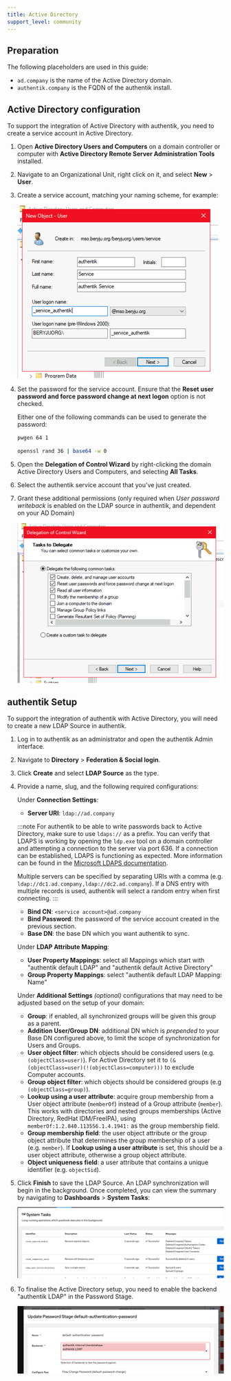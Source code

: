 ```yaml
---
title: Active Directory
support_level: community
---
```


## Preparation

The following placeholders are used in this guide:

- `ad.company` is the name of the Active Directory domain.
- `authentik.company` is the FQDN of the authentik install.

## Active Directory configuration

To support the integration of Active Directory with authentik, you need to create a service account in Active Directory.

1. Open **Active Directory Users and Computers** on a domain controller or computer with **Active Directory Remote Server Administration Tools** installed.
2. Navigate to an Organizational Unit, right click on it, and select **New** > **User**.
3. Create a service account, matching your naming scheme, for example:

    ![](./01_user_create.png)

4. Set the password for the service account. Ensure that the **Reset user password and force password change at next logon** option is not checked.

    Either one of the following commands can be used to generate the password:

    ```sh
    pwgen 64 1
    ```

    ```sh
    openssl rand 36 | base64 -w 0
    ```

5. Open the **Delegation of Control Wizard** by right-clicking the domain Active Directory Users and Computers, and selecting **All Tasks**.
6. Select the authentik service account that you've just created.
7. Grant these additional permissions (only required when _User password writeback_ is enabled on the LDAP source in authentik, and dependent on your AD Domain)

    ![](./02_delegate.png)

## authentik Setup

To support the integration of authentik with Active Directory, you will need to create a new LDAP Source in authentik.

1. Log in to authentik as an administrator and open the authentik Admin interface.
2. Navigate to **Directory** > **Federation & Social login**.
3. Click **Create** and select **LDAP Source** as the type.
4. Provide a name, slug, and the following required configurations:

    Under **Connection Settings**:
    - **Server URI**: `ldap://ad.company`

    :::note
    For authentik to be able to write passwords back to Active Directory, make sure to use `ldaps://` as a prefix. You can verify that LDAPS is working by opening the `ldp.exe` tool on a domain controller and attempting a connection to the server via port 636. If a connection can be established, LDAPS is functioning as expected. More information can be found in the [Microsoft LDAPS documentation](https://learn.microsoft.com/en-us/troubleshoot/windows-server/active-directory/ldap-over-ssl-connection-issues).

    Multiple servers can be specified by separating URIs with a comma (e.g. `ldap://dc1.ad.company,ldap://dc2.ad.company`). If a DNS entry with multiple records is used, authentik will select a random entry when first connecting.
    :::
    - **Bind CN**: `<service account>@ad.company`
    - **Bind Password**: the password of the service account created in the previous section.
    - **Base DN**: the base DN which you want authentik to sync.

    Under **LDAP Attribute Mapping**:
    - **User Property Mappings**: select all Mappings which start with "authentik default LDAP" and "authentik default Active Directory"
    - **Group Property Mappings**: select "authentik default LDAP Mapping: Name"

    Under **Additional Settings** _(optional)_ configurations that may need to be adjusted based on the setup of your domain:
    - **Group**: if enabled, all synchronized groups will be given this group as a parent.
    - **Addition User/Group DN**: additional DN which is _prepended_ to your Base DN configured above, to limit the scope of synchronization for Users and Groups.
    - **User object filter**: which objects should be considered users (e.g. `(objectClass=user)`). For Active Directory set it to `(&(objectClass=user)(!(objectClass=computer)))` to exclude Computer accounts.
    - **Group object filter**: which objects should be considered groups (e.g `(objectClass=group)`).
    - **Lookup using a user attribute**: acquire group membership from a User object attribute (`memberOf`) instead of a Group attribute (`member`). This works with directories and nested groups memberships (Active Directory, RedHat IDM/FreeIPA), using `memberOf:1.2.840.113556.1.4.1941:` as the group membership field.
    - **Group membership field**: the user object attribute or the group object attribute that determines the group membership of a user (e.g. `member`). If **Lookup using a user attribute** is set, this should be a user object attribute, otherwise a group object attribute.
    - **Object uniqueness field**: a user attribute that contains a unique identifier (e.g. `objectSid`).

5. Click **Finish** to save the LDAP Source. An LDAP synchronization will begin in the background. Once completed, you can view the summary by navigating to **Dashboards** > **System Tasks**:

    ![](./03_additional_perms.png)

6. To finalise the Active Directory setup, you need to enable the backend "authentik LDAP" in the Password Stage.

    ![](./11_ak_stage.png)
